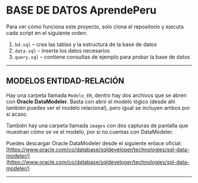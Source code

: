 # BASE DE DATOS AprendePeru

Para ver cómo funciona este proyecto, solo clona el repositorio y ejecuta cada script en el siguiente orden:

1. `bd.sql` – crea las tablas y la estructura de la base de datos  
2. `data.sql` – inserta los datos necesarios  
3. `query.sql` – contiene consultas de ejemplo para probar la base de datos  

---

## MODELOS ENTIDAD-RELACIÓN

Hay una carpeta llamada `Modelo_ER`, dentro hay dos archivos que se abren con **Oracle DataModeler**. Basta con abrir el modelo lógico (desde ahí también puedes ver el modelo relacional), pero igual se incluyen ambos por si acaso.

También hay una carpeta llamada `images` con dos capturas de pantalla que muestran cómo se ve el modelo, por si no cuentas con DataModeler.

Puedes descargar Oracle DataModeler desde el siguiente enlace oficial:  
[https://www.oracle.com/co/database/sqldeveloper/technologies/sql-data-modeler/](https://www.oracle.com/co/database/sqldeveloper/technologies/sql-data-modeler/)


---
